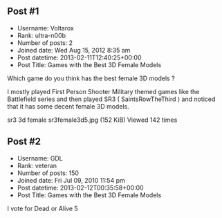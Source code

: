 ## Post #1
- Username: Voltarox
- Rank: ultra-n00b
- Number of posts: 2
- Joined date: Wed Aug 15, 2012 8:35 am
- Post datetime: 2013-02-11T12:40:25+00:00
- Post Title: Games with the Best 3D Female Models

Which game do you think has the best female 3D models ?

I mostly played First Person Shooter Military themed games like the Battlefield series and then played 
SR3 ( SaintsRowTheThird ) and noticed that it has some decent female 3D models.



sr3 3d female sr3female3d5.jpg (152 KiB) Viewed 142 times
## Post #2
- Username: GDL
- Rank: veteran
- Number of posts: 150
- Joined date: Fri Jul 09, 2010 11:54 pm
- Post datetime: 2013-02-12T00:35:58+00:00
- Post Title: Games with the Best 3D Female Models

I vote for Dead or Alive 5
